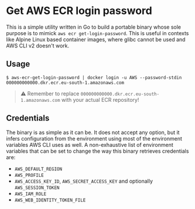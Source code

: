 Get AWS ECR login password
==========================

This is a simple utility written in Go to build a portable binary whose sole purpose
is to mimick `aws ecr get-login-password`. This is useful in contexts like
Alpine Linux based container images, where glibc cannot be used and AWS CLI v2 doesn't work.

Usage
-----

```console
$ aws-ecr-get-login-password | docker login -u AWS --password-stdin 000000000000.dkr.ecr.eu-south-1.amazonaws.com
```

> :warning: Remember to replace `000000000000.dkr.ecr.eu-south-1.amazonaws.com` with your actual ECR repository!

Credentials
-----------

The binary is as simple as it can be. It does not accept any option, but it infers
configuration from the environment using most of the environment variables AWS CLI
uses as well. A non-exhaustive list of environment variables that can be set to
change the way this binary retrieves credentials are:

- `AWS_DEFAULT_REGION`
- `AWS_PROFILE`
- `AWS_ACCESS_KEY_ID`, `AWS_SECRET_ACCESS_KEY` and optionally `AWS_SESSION_TOKEN`
- `AWS_IAM_ROLE`
- `AWS_WEB_IDENTITY_TOKEN_FILE`
